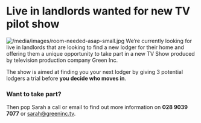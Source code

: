 Live in landlords wanted for new TV pilot show
==============================================

![/media/images/room-needed-asap-small.jpg](/media/images/room-needed-asap-small.jpg)
We’re currently looking for live in landlords that are looking to find a new
lodger for their home and offering them a unique opportunity to take part in a
new TV Show produced by television production company Green Inc.


The show is aimed at finding you your next lodger by giving 3 potential lodgers
a trial before **you decide who moves in**.


### Want to take part?


Then pop Sarah a call or email to find out more information on **028 9039 7077**
or [sarah@greeninc.tv](mailto:sarah@greeninc.tv).


